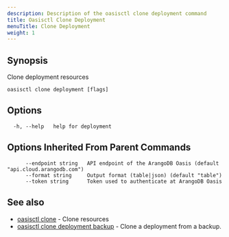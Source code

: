 ```yaml
---
description: Description of the oasisctl clone deployment command
title: Oasisctl Clone Deployment
menuTitle: Clone Deployment
weight: 1
---
```

## Synopsis
Clone deployment resources

```
oasisctl clone deployment [flags]
```

## Options
```
  -h, --help   help for deployment
```

## Options Inherited From Parent Commands
```
      --endpoint string   API endpoint of the ArangoDB Oasis (default "api.cloud.arangodb.com")
      --format string     Output format (table|json) (default "table")
      --token string      Token used to authenticate at ArangoDB Oasis
```

## See also
* [oasisctl clone](_index.md)	 - Clone resources
* [oasisctl clone deployment backup](clone-deployment-backup.md)	 - Clone a deployment from a backup.

